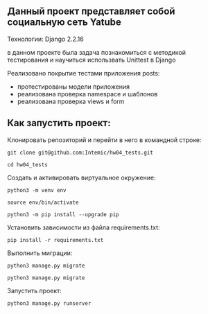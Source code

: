 ## Данный проект представляет собой социальную сеть Yatube

Технологии:
  Django 2.2.16

в данном проекте была задача познакомиться с методикой тестирования и научиться
использвать Unittest в Django

Реализовано покрытие тестами приложения posts: 
  - протестированы модели приложения
  - реализована проверка namespace и шаблонов
  - реализована проверка views и form 

## Как запустить проект:

Клонировать репозиторий и перейти в него в командной строке:

```
git clone git@github.com:Intemic/hw04_tests.git
```

```
cd hw04_tests
```

Cоздать и активировать виртуальное окружение:

```
python3 -m venv env
```

```
source env/bin/activate
```

```
python3 -m pip install --upgrade pip
```

Установить зависимости из файла requirements.txt:

```
pip install -r requirements.txt
```

Выполнить миграции:

```
python3 manage.py migrate
```

```
python3 manage.py migrate
```

Запустить проект:

```
python3 manage.py runserver
```
